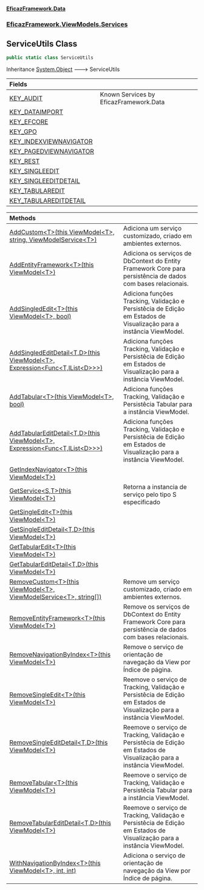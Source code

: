 #### [EficazFramework.Data](EficazFrameworkData.md 'EficazFramework Data')
### [EficazFramework.ViewModels.Services](EficazFrameworkData.md#EficazFramework.ViewModels.Services 'EficazFramework.ViewModels.Services')

## ServiceUtils Class

```csharp
public static class ServiceUtils
```

Inheritance [System.Object](https://docs.microsoft.com/en-us/dotnet/api/System.Object 'System.Object') &#129106; ServiceUtils

| Fields | |
| :--- | :--- |
| [KEY_AUDIT](EficazFramework.ViewModels.Services/ServiceUtils/KEY_AUDIT.md 'EficazFramework.ViewModels.Services.ServiceUtils.KEY_AUDIT') | Known Services by EficazFramework.Data |
| [KEY_DATAIMPORT](EficazFramework.ViewModels.Services/ServiceUtils/KEY_DATAIMPORT.md 'EficazFramework.ViewModels.Services.ServiceUtils.KEY_DATAIMPORT') | |
| [KEY_EFCORE](EficazFramework.ViewModels.Services/ServiceUtils/KEY_EFCORE.md 'EficazFramework.ViewModels.Services.ServiceUtils.KEY_EFCORE') | |
| [KEY_GPO](EficazFramework.ViewModels.Services/ServiceUtils/KEY_GPO.md 'EficazFramework.ViewModels.Services.ServiceUtils.KEY_GPO') | |
| [KEY_INDEXVIEWNAVIGATOR](EficazFramework.ViewModels.Services/ServiceUtils/KEY_INDEXVIEWNAVIGATOR.md 'EficazFramework.ViewModels.Services.ServiceUtils.KEY_INDEXVIEWNAVIGATOR') | |
| [KEY_PAGEDVIEWNAVIGATOR](EficazFramework.ViewModels.Services/ServiceUtils/KEY_PAGEDVIEWNAVIGATOR.md 'EficazFramework.ViewModels.Services.ServiceUtils.KEY_PAGEDVIEWNAVIGATOR') | |
| [KEY_REST](EficazFramework.ViewModels.Services/ServiceUtils/KEY_REST.md 'EficazFramework.ViewModels.Services.ServiceUtils.KEY_REST') | |
| [KEY_SINGLEEDIT](EficazFramework.ViewModels.Services/ServiceUtils/KEY_SINGLEEDIT.md 'EficazFramework.ViewModels.Services.ServiceUtils.KEY_SINGLEEDIT') | |
| [KEY_SINGLEEDITDETAIL](EficazFramework.ViewModels.Services/ServiceUtils/KEY_SINGLEEDITDETAIL.md 'EficazFramework.ViewModels.Services.ServiceUtils.KEY_SINGLEEDITDETAIL') | |
| [KEY_TABULAREDIT](EficazFramework.ViewModels.Services/ServiceUtils/KEY_TABULAREDIT.md 'EficazFramework.ViewModels.Services.ServiceUtils.KEY_TABULAREDIT') | |
| [KEY_TABULAREDITDETAIL](EficazFramework.ViewModels.Services/ServiceUtils/KEY_TABULAREDITDETAIL.md 'EficazFramework.ViewModels.Services.ServiceUtils.KEY_TABULAREDITDETAIL') | |

| Methods | |
| :--- | :--- |
| [AddCustom&lt;T&gt;(this ViewModel&lt;T&gt;, string, ViewModelService&lt;T&gt;)](EficazFramework.ViewModels.Services/ServiceUtils/AddCustom_T_(thisViewModel_T_,string,ViewModelService_T_).md 'EficazFramework.ViewModels.Services.ServiceUtils.AddCustom<T>(this EficazFramework.ViewModels.ViewModel<T>, string, EficazFramework.ViewModels.Services.ViewModelService<T>)') | Adiciona um serviço customizado, criado em ambientes externos. |
| [AddEntityFramework&lt;T&gt;(this ViewModel&lt;T&gt;)](EficazFramework.ViewModels.Services/ServiceUtils/AddEntityFramework_T_(thisViewModel_T_).md 'EficazFramework.ViewModels.Services.ServiceUtils.AddEntityFramework<T>(this EficazFramework.ViewModels.ViewModel<T>)') | Adiciona os serviços de DbContext do Entity Framework Core para persistência de dados com bases relacionais. |
| [AddSingledEdit&lt;T&gt;(this ViewModel&lt;T&gt;, bool)](EficazFramework.ViewModels.Services/ServiceUtils/AddSingledEdit_T_(thisViewModel_T_,bool).md 'EficazFramework.ViewModels.Services.ServiceUtils.AddSingledEdit<T>(this EficazFramework.ViewModels.ViewModel<T>, bool)') | Adiciona funções Tracking, Validação e Persistêcia de Edição em Estados de Visualização para a instância ViewModel. |
| [AddSingledEditDetail&lt;T,D&gt;(this ViewModel&lt;T&gt;, Expression&lt;Func&lt;T,IList&lt;D&gt;&gt;&gt;)](EficazFramework.ViewModels.Services/ServiceUtils/AddSingledEditDetail_T,D_(thisViewModel_T_,Expression_Func_T,IList_D___).md 'EficazFramework.ViewModels.Services.ServiceUtils.AddSingledEditDetail<T,D>(this EficazFramework.ViewModels.ViewModel<T>, System.Linq.Expressions.Expression<System.Func<T,System.Collections.Generic.IList<D>>>)') | Adiciona funções Tracking, Validação e Persistêcia de Edição em Estados de Visualização para a instância ViewModel. |
| [AddTabular&lt;T&gt;(this ViewModel&lt;T&gt;, bool)](EficazFramework.ViewModels.Services/ServiceUtils/AddTabular_T_(thisViewModel_T_,bool).md 'EficazFramework.ViewModels.Services.ServiceUtils.AddTabular<T>(this EficazFramework.ViewModels.ViewModel<T>, bool)') | Adiciona funções Tracking, Validação e Persistêcia Tabular para a instância ViewModel. |
| [AddTabularEditDetail&lt;T,D&gt;(this ViewModel&lt;T&gt;, Expression&lt;Func&lt;T,IList&lt;D&gt;&gt;&gt;)](EficazFramework.ViewModels.Services/ServiceUtils/AddTabularEditDetail_T,D_(thisViewModel_T_,Expression_Func_T,IList_D___).md 'EficazFramework.ViewModels.Services.ServiceUtils.AddTabularEditDetail<T,D>(this EficazFramework.ViewModels.ViewModel<T>, System.Linq.Expressions.Expression<System.Func<T,System.Collections.Generic.IList<D>>>)') | Adiciona funções Tracking, Validação e Persistêcia de Edição em Estados de Visualização para a instância ViewModel. |
| [GetIndexNavigator&lt;T&gt;(this ViewModel&lt;T&gt;)](EficazFramework.ViewModels.Services/ServiceUtils/GetIndexNavigator_T_(thisViewModel_T_).md 'EficazFramework.ViewModels.Services.ServiceUtils.GetIndexNavigator<T>(this EficazFramework.ViewModels.ViewModel<T>)') | |
| [GetService&lt;S,T&gt;(this ViewModel&lt;T&gt;)](EficazFramework.ViewModels.Services/ServiceUtils/GetService_S,T_(thisViewModel_T_).md 'EficazFramework.ViewModels.Services.ServiceUtils.GetService<S,T>(this EficazFramework.ViewModels.ViewModel<T>)') | Retorna a instancia de serviço pelo tipo S especificado |
| [GetSingleEdit&lt;T&gt;(this ViewModel&lt;T&gt;)](EficazFramework.ViewModels.Services/ServiceUtils/GetSingleEdit_T_(thisViewModel_T_).md 'EficazFramework.ViewModels.Services.ServiceUtils.GetSingleEdit<T>(this EficazFramework.ViewModels.ViewModel<T>)') | |
| [GetSingleEditDetail&lt;T,D&gt;(this ViewModel&lt;T&gt;)](EficazFramework.ViewModels.Services/ServiceUtils/GetSingleEditDetail_T,D_(thisViewModel_T_).md 'EficazFramework.ViewModels.Services.ServiceUtils.GetSingleEditDetail<T,D>(this EficazFramework.ViewModels.ViewModel<T>)') | |
| [GetTabularEdit&lt;T&gt;(this ViewModel&lt;T&gt;)](EficazFramework.ViewModels.Services/ServiceUtils/GetTabularEdit_T_(thisViewModel_T_).md 'EficazFramework.ViewModels.Services.ServiceUtils.GetTabularEdit<T>(this EficazFramework.ViewModels.ViewModel<T>)') | |
| [GetTabularEditDetail&lt;T,D&gt;(this ViewModel&lt;T&gt;)](EficazFramework.ViewModels.Services/ServiceUtils/GetTabularEditDetail_T,D_(thisViewModel_T_).md 'EficazFramework.ViewModels.Services.ServiceUtils.GetTabularEditDetail<T,D>(this EficazFramework.ViewModels.ViewModel<T>)') | |
| [RemoveCustom&lt;T&gt;(this ViewModel&lt;T&gt;, ViewModelService&lt;T&gt;, string[])](EficazFramework.ViewModels.Services/ServiceUtils/RemoveCustom_T_(thisViewModel_T_,ViewModelService_T_,string[]).md 'EficazFramework.ViewModels.Services.ServiceUtils.RemoveCustom<T>(this EficazFramework.ViewModels.ViewModel<T>, EficazFramework.ViewModels.Services.ViewModelService<T>, string[])') | Remove um serviço customizado, criado em ambientes externos. |
| [RemoveEntityFramework&lt;T&gt;(this ViewModel&lt;T&gt;)](EficazFramework.ViewModels.Services/ServiceUtils/RemoveEntityFramework_T_(thisViewModel_T_).md 'EficazFramework.ViewModels.Services.ServiceUtils.RemoveEntityFramework<T>(this EficazFramework.ViewModels.ViewModel<T>)') | Remove os serviços de DbContext do Entity Framework Core para persistência de dados com bases relacionais. |
| [RemoveNavigationByIndex&lt;T&gt;(this ViewModel&lt;T&gt;)](EficazFramework.ViewModels.Services/ServiceUtils/RemoveNavigationByIndex_T_(thisViewModel_T_).md 'EficazFramework.ViewModels.Services.ServiceUtils.RemoveNavigationByIndex<T>(this EficazFramework.ViewModels.ViewModel<T>)') | Remove o serviço de orientação de navegação da View por Índice de página. |
| [RemoveSingleEdit&lt;T&gt;(this ViewModel&lt;T&gt;)](EficazFramework.ViewModels.Services/ServiceUtils/RemoveSingleEdit_T_(thisViewModel_T_).md 'EficazFramework.ViewModels.Services.ServiceUtils.RemoveSingleEdit<T>(this EficazFramework.ViewModels.ViewModel<T>)') | Reemove o serviço de Tracking, Validação e Persistêcia de Edição em Estados de Visualização para a instância ViewModel. |
| [RemoveSingleEditDetail&lt;T,D&gt;(this ViewModel&lt;T&gt;)](EficazFramework.ViewModels.Services/ServiceUtils/RemoveSingleEditDetail_T,D_(thisViewModel_T_).md 'EficazFramework.ViewModels.Services.ServiceUtils.RemoveSingleEditDetail<T,D>(this EficazFramework.ViewModels.ViewModel<T>)') | Reemove o serviço de Tracking, Validação e Persistêcia de Edição em Estados de Visualização para a instância ViewModel. |
| [RemoveTabular&lt;T&gt;(this ViewModel&lt;T&gt;)](EficazFramework.ViewModels.Services/ServiceUtils/RemoveTabular_T_(thisViewModel_T_).md 'EficazFramework.ViewModels.Services.ServiceUtils.RemoveTabular<T>(this EficazFramework.ViewModels.ViewModel<T>)') | Reemove o serviço de Tracking, Validação e Persistêcia Tabular para a instância ViewModel. |
| [RemoveTabularEditDetail&lt;T,D&gt;(this ViewModel&lt;T&gt;)](EficazFramework.ViewModels.Services/ServiceUtils/RemoveTabularEditDetail_T,D_(thisViewModel_T_).md 'EficazFramework.ViewModels.Services.ServiceUtils.RemoveTabularEditDetail<T,D>(this EficazFramework.ViewModels.ViewModel<T>)') | Reemove o serviço de Tracking, Validação e Persistêcia de Edição em Estados de Visualização para a instância ViewModel. |
| [WithNavigationByIndex&lt;T&gt;(this ViewModel&lt;T&gt;, int, int)](EficazFramework.ViewModels.Services/ServiceUtils/WithNavigationByIndex_T_(thisViewModel_T_,int,int).md 'EficazFramework.ViewModels.Services.ServiceUtils.WithNavigationByIndex<T>(this EficazFramework.ViewModels.ViewModel<T>, int, int)') | Adiciona o serviço de orientação de navegação da View por Índice de página. |
